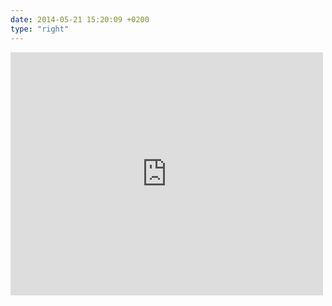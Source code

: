 ```yaml
---
date: 2014-05-21 15:20:09 +0200
type: "right"
---
```

<iframe src="https://www.facebook.com/plugins/post.php?href=https%3A%2F%2Fwww.facebook.com%2Fphoto.php%3Ffbid%3D10152261101004865%26set%3Da.10150382045299865.355740.580174864%26type%3D3&width=500" width="500" height="389" style="border:none;overflow:hidden" scrolling="no" frameborder="0" allowTransparency="true"></iframe>
